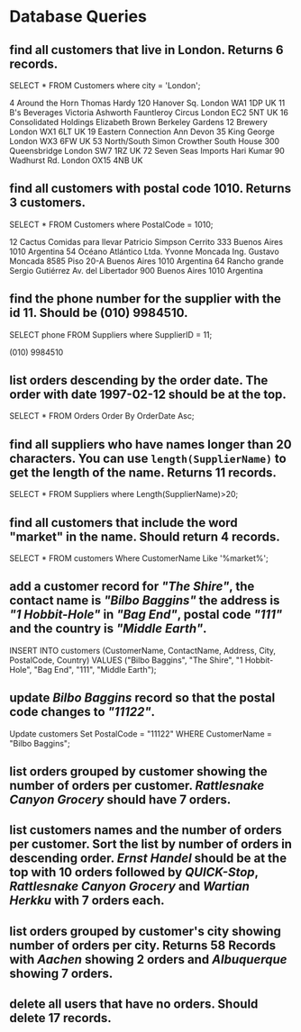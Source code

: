 # Database Queries

## find all customers that live in London. Returns 6 records.

SELECT * FROM Customers where city = 'London';

4	Around the Horn	Thomas Hardy	120 Hanover Sq.	London	WA1 1DP	UK
11	B's Beverages	Victoria Ashworth	Fauntleroy Circus	London	EC2 5NT	UK
16	Consolidated Holdings	Elizabeth Brown	Berkeley Gardens 12 Brewery	London	WX1 6LT	UK
19	Eastern Connection	Ann Devon	35 King George	London	WX3 6FW	UK
53	North/South	Simon Crowther	South House 300 Queensbridge	London	SW7 1RZ	UK
72	Seven Seas Imports	Hari Kumar	90 Wadhurst Rd.	London	OX15 4NB	UK

## find all customers with postal code 1010. Returns 3 customers.

SELECT * FROM Customers where PostalCode = 1010;


12	Cactus Comidas para llevar	Patricio Simpson	Cerrito 333	Buenos Aires	1010	Argentina
54	Océano Atlántico Ltda.	Yvonne Moncada	Ing. Gustavo Moncada 8585 Piso 20-A	Buenos Aires	1010	Argentina
64	Rancho grande	Sergio Gutiérrez	Av. del Libertador 900	Buenos Aires	1010	Argentina


## find the phone number for the supplier with the id 11. Should be (010) 9984510.

 SELECT phone FROM Suppliers where SupplierID = 11;

(010) 9984510


## list orders descending by the order date. The order with date 1997-02-12 should be at the top.

SELECT * 
FROM Orders
Order By OrderDate Asc;


## find all suppliers who have names longer than 20 characters. You can use `length(SupplierName)` to get the length of the name. Returns 11 records.

SELECT * 
FROM Suppliers
where Length(SupplierName)>20;



## find all customers that include the word "market" in the name. Should return 4 records.

SELECT * 
FROM customers
Where CustomerName Like '%market%';


## add a customer record for _"The Shire"_, the contact name is _"Bilbo Baggins"_ the address is _"1 Hobbit-Hole"_ in _"Bag End"_, postal code _"111"_ and the country is _"Middle Earth"_.

INSERT INTO customers (CustomerName, ContactName, Address, City, PostalCode, Country)
VALUES ("Bilbo Baggins", "The Shire", "1 Hobbit-Hole", "Bag End", "111", "Middle Earth"); 
        



## update _Bilbo Baggins_ record so that the postal code changes to _"11122"_.

Update customers 
Set PostalCode = "11122"
WHERE CustomerName = "Bilbo Baggins";



## list orders grouped by customer showing the number of orders per customer. _Rattlesnake Canyon Grocery_ should have 7 orders.






## list customers names and the number of orders per customer. Sort the list by number of orders in descending order. _Ernst Handel_ should be at the top with 10 orders followed by _QUICK-Stop_, _Rattlesnake Canyon Grocery_ and _Wartian Herkku_ with 7 orders each.




## list orders grouped by customer's city showing number of orders per city. Returns 58 Records with _Aachen_ showing 2 orders and _Albuquerque_ showing 7 orders.





## delete all users that have no orders. Should delete 17 records.
